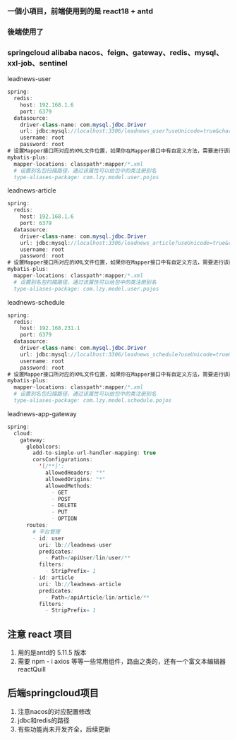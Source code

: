 ### 一個小項目，前端使用到的是 react18 + antd



### 後端使用了 

### springcloud alibaba nacos、feign、gateway、redis、mysql、xxl-job、sentinel





leadnews-user

```java
spring:
  redis:
    host: 192.168.1.6
    port: 6379
  datasource:
    driver-class-name: com.mysql.jdbc.Driver
    url: jdbc:mysql://localhost:3306/leadnews_user?useUnicode=true&characterEncoding=UTF-8&serverTimezone=UTC
    username: root
    password: root
# 设置Mapper接口所对应的XML文件位置，如果你在Mapper接口中有自定义方法，需要进行该配置
mybatis-plus:
  mapper-locations: classpath*:mapper/*.xml
  # 设置别名包扫描路径，通过该属性可以给包中的类注册别名
  type-aliases-package: com.lzy.model.user.pojos
```



 leadnews-article

```java
spring:
  redis:
    host: 192.168.1.6
    port: 6379
  datasource:
    driver-class-name: com.mysql.jdbc.Driver
    url: jdbc:mysql://localhost:3306/leadnews_article?useUnicode=true&characterEncoding=UTF-8&serverTimezone=UTC
    username: root
    password: root
# 设置Mapper接口所对应的XML文件位置，如果你在Mapper接口中有自定义方法，需要进行该配置
mybatis-plus:
  mapper-locations: classpath*:mapper/*.xml
  # 设置别名包扫描路径，通过该属性可以给包中的类注册别名
  type-aliases-package: com.lzy.model.user.pojos
```



 leadnews-schedule

```java
spring:
  redis:
    host: 192.168.231.1
    port: 6379
  datasource:
    driver-class-name: com.mysql.jdbc.Driver
    url: jdbc:mysql://localhost:3306/leadnews_schedule?useUnicode=true&characterEncoding=UTF-8&serverTimezone=UTC
    username: root
    password: root
# 设置Mapper接口所对应的XML文件位置，如果你在Mapper接口中有自定义方法，需要进行该配置
mybatis-plus:
  mapper-locations: classpath*:mapper/*.xml
  # 设置别名包扫描路径，通过该属性可以给包中的类注册别名
  type-aliases-package: com.lzy.model.schedule.pojos
```



leadnews-app-gateway

```java
spring:
  cloud:
    gateway:
      globalcors:
        add-to-simple-url-handler-mapping: true
        corsConfigurations:
          '[/**]':
            allowedHeaders: "*"
            allowedOrigins: "*"
            allowedMethods:
              - GET
              - POST
              - DELETE
              - PUT
              - OPTION
      routes:
        # 平台管理
        - id: user
          uri: lb://leadnews-user
          predicates:
            - Path=/apiUser/lin/user/**
          filters:
            - StripPrefix= 1
        - id: article
          uri: lb://leadnews-article
          predicates:
            - Path=/apiArticle/lin/article/**
          filters:
            - StripPrefix= 1
```



## 注意 react 项目 

1. 用的是antd的 5.11.5 版本
2. 需要 npm - i axios 等等一些常用组件，路由之类的，还有一个富文本编辑器 reactQuill





## 后端springcloud项目

1. 注意nacos的对应配置修改
2. jdbc和redis的路径
3. 有些功能尚未开发齐全，后续更新